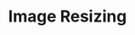 ---
pcx_content_type: navigation
title: Image Resizing
external_link: /images/transform-images/resize-images/
weight: 2
_build:
  publishResources: false
  render: never
---